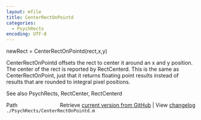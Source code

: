 ```yaml
---
layout: mfile
title: CenterRectOnPointd
categories:
  - PsychRects
encoding: UTF-8
---
```


newRect = CenterRectOnPointd\(rect,x,y\)

CenterRectOnPointd offsets the rect to center it around an x and y position.
The center of the rect is reported by RectCenterd. This is the same as
CenterRectOnPoint, just that it returns floating point results instead of
results that are rounded to integral pixel positions.

See also PsychRects, RectCenter, RectCenterd


<div class="code_header" style="text-align:right;">
  <span style="float:left;">Path&nbsp;&nbsp;</span> <span class="counter">Retrieve <a href=
  "https://raw.github.com/Psychtoolbox-3/Psychtoolbox-3/beta/./PsychRects/CenterRectOnPointd.m">current version from GitHub</a> | View <a href=
  "https://github.com/Psychtoolbox-3/Psychtoolbox-3/commits/beta/./PsychRects/CenterRectOnPointd.m">changelog</a></span>
</div>
<div class="code">
  <code>./PsychRects/CenterRectOnPointd.m</code>
</div>
